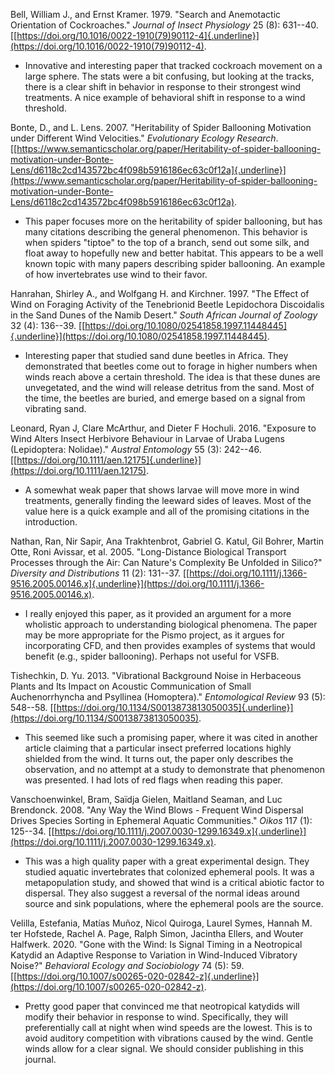 Bell, William J., and Ernst Kramer. 1979. "Search and Anemotactic
Orientation of Cockroaches." *Journal of Insect Physiology* 25 (8):
631--40.
[[https://doi.org/10.1016/0022-1910(79)90112-4]{.underline}](https://doi.org/10.1016/0022-1910(79)90112-4).

- Innovative and interesting paper that tracked cockroach movement on a
  large sphere. The stats were a bit confusing, but looking at the
  tracks, there is a clear shift in behavior in response to their
  strongest wind treatments. A nice example of behavioral shift in
  response to a wind threshold.

Bonte, D., and L. Lens. 2007. "Heritability of Spider Ballooning
Motivation under Different Wind Velocities." *Evolutionary Ecology
Research*.
[[https://www.semanticscholar.org/paper/Heritability-of-spider-ballooning-motivation-under-Bonte-Lens/d6118c2cd143572bc4f098b5916186ec63c0f12a]{.underline}](https://www.semanticscholar.org/paper/Heritability-of-spider-ballooning-motivation-under-Bonte-Lens/d6118c2cd143572bc4f098b5916186ec63c0f12a).

- This paper focuses more on the heritability of spider ballooning, but
  has many citations describing the general phenomenon. This behavior is
  when spiders "tiptoe" to the top of a branch, send out some silk, and
  float away to hopefully new and better habitat. This appears to be a
  well known topic with many papers describing spider ballooning. An
  example of how invertebrates use wind to their favor.

Hanrahan, Shirley A., and Wolfgang H. and Kirchner. 1997. "The Effect of
Wind on Foraging Activity of the Tenebrionid Beetle Lepidochora
Discoidalis in the Sand Dunes of the Namib Desert." *South African
Journal of Zoology* 32 (4): 136--39.
[[https://doi.org/10.1080/02541858.1997.11448445]{.underline}](https://doi.org/10.1080/02541858.1997.11448445).

- Interesting paper that studied sand dune beetles in Africa. They
  demonstrated that beetles come out to forage in higher numbers when
  winds reach above a certain threshold. The idea is that these dunes
  are unvegetated, and the wind will release detritus from the sand.
  Most of the time, the beetles are buried, and emerge based on a signal
  from vibrating sand.

Leonard, Ryan J, Clare McArthur, and Dieter F Hochuli. 2016. "Exposure
to Wind Alters Insect Herbivore Behaviour in Larvae of Uraba Lugens
(Lepidoptera: Nolidae)." *Austral Entomology* 55 (3): 242--46.
[[https://doi.org/10.1111/aen.12175]{.underline}](https://doi.org/10.1111/aen.12175).

- A somewhat weak paper that shows larvae will move more in wind
  treatments, generally finding the leeward sides of leaves. Most of the
  value here is a quick example and all of the promising citations in
  the introduction.

Nathan, Ran, Nir Sapir, Ana Trakhtenbrot, Gabriel G. Katul, Gil Bohrer,
Martin Otte, Roni Avissar, et al. 2005. "Long-Distance Biological
Transport Processes through the Air: Can Nature's Complexity Be Unfolded
in Silico?" *Diversity and Distributions* 11 (2): 131--37.
[[https://doi.org/10.1111/j.1366-9516.2005.00146.x]{.underline}](https://doi.org/10.1111/j.1366-9516.2005.00146.x).

- I really enjoyed this paper, as it provided an argument for a more
  wholistic approach to understanding biological phenomena. The paper
  may be more appropriate for the Pismo project, as it argues for
  incorporating CFD, and then provides examples of systems that would
  benefit (e.g., spider ballooning). Perhaps not useful for VSFB.

Tishechkin, D. Yu. 2013. "Vibrational Background Noise in Herbaceous
Plants and Its Impact on Acoustic Communication of Small Auchenorrhyncha
and Psyllinea (Homoptera)." *Entomological Review* 93 (5): 548--58.
[[https://doi.org/10.1134/S0013873813050035]{.underline}](https://doi.org/10.1134/S0013873813050035).

- This seemed like such a promising paper, where it was cited in another
  article claiming that a particular insect preferred locations highly
  shielded from the wind. It turns out, the paper only describes the
  observation, and no attempt at a study to demonstrate that phenomenon
  was presented. I had lots of red flags when reading this paper.

Vanschoenwinkel, Bram, Saïdja Gielen, Maitland Seaman, and Luc
Brendonck. 2008. "Any Way the Wind Blows - Frequent Wind Dispersal
Drives Species Sorting in Ephemeral Aquatic Communities." *Oikos* 117
(1): 125--34.
[[https://doi.org/10.1111/j.2007.0030-1299.16349.x]{.underline}](https://doi.org/10.1111/j.2007.0030-1299.16349.x).

- This was a high quality paper with a great experimental design. They
  studied aquatic invertebrates that colonized ephemeral pools. It was a
  metapopulation study, and showed that wind is a critical abiotic
  factor to dispersal. They also suggest a reversal of the normal ideas
  around source and sink populations, where the ephemeral pools are the
  source.

Velilla, Estefania, Matías Muñoz, Nicol Quiroga, Laurel Symes, Hannah M.
ter Hofstede, Rachel A. Page, Ralph Simon, Jacintha Ellers, and Wouter
Halfwerk. 2020. "Gone with the Wind: Is Signal Timing in a Neotropical
Katydid an Adaptive Response to Variation in Wind-Induced Vibratory
Noise?" *Behavioral Ecology and Sociobiology* 74 (5): 59.
[[https://doi.org/10.1007/s00265-020-02842-z]{.underline}](https://doi.org/10.1007/s00265-020-02842-z).

- Pretty good paper that convinced me that neotropical katydids will
  modify their behavior in response to wind. Specifically, they will
  preferentially call at night when wind speeds are the lowest. This is
  to avoid auditory competition with vibrations caused by the wind.
  Gentle winds allow for a clear signal. We should consider publishing
  in this journal.
